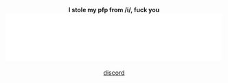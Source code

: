 <p align="center">
  <b>I stole my pfp from /i/, fuck you</b><br>
<img style="margin: auto" src="/metrics.plugin.languages.details.svg" alt="algorithm"><br>
<br>
<a href="https://discord.com/users/836443801781927987">discord</a>
</p>
  <!--
**typingforfun/typingforfun** is a ✨ _special_ ✨ repository because its `README.md` (this file) appears on your GitHub profile.

Here are some ideas to get you started:

- 🔭 I’m currently working on ...
- 🌱 I’m currently learning ...
- 👯 I’m looking to collaborate on ...
- 🤔 I’m looking for help with ...
- 💬 Ask me about ...
- 📫 How to reach me: ...
- 😄 Pronouns: ...
- ⚡ Fun fact: ...
-->
